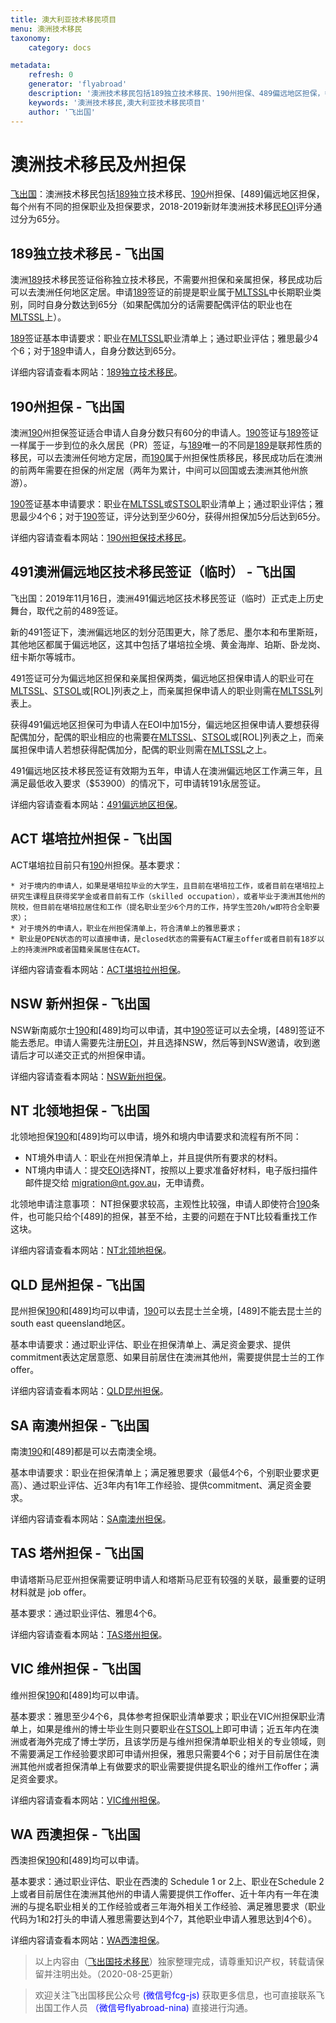 ```yaml
---
title: 澳大利亚技术移民项目
menu: 澳洲技术移民
taxonomy:
    category: docs

metadata:
    refresh: 0
    generator: 'flyabroad'
    description: '澳洲技术移民包括189独立技术移民、190州担保、489偏远地区担保，每个州有不同的担保职业及担保要求，2018-2019新财年澳洲技术移民EOI评分通过分为65分。'
    keywords: '澳洲技术移民,澳大利亚技术移民项目'
    author: '飞出国'
---
```


# 澳洲技术移民及州担保

[飞出国](/home)：澳洲技术移民包括[189]独立技术移民、[190]州担保、[489]偏远地区担保，每个州有不同的担保职业及担保要求，2018-2019新财年澳洲技术移民[EOI]评分通过分为65分。

## 189独立技术移民 - 飞出国

澳洲[189]技术移民签证俗称独立技术移民，不需要州担保和亲属担保，移民成功后可以去澳洲任何地区定居。申请[189]签证的前提是职业属于[MLTSSL]中长期职业类别，同时自身分数达到65分（如果配偶加分的话需要配偶评估的职业也在[MLTSSL]上）。

[189]签证基本申请要求：职业在[MLTSSL]职业清单上；通过职业评估；雅思最少4个6；对于[189]申请人，自身分数达到65分。

详细内容请查看本网站：[189独立技术移民](au/skilled/189)。

## 190州担保 - 飞出国

澳洲[190]州担保签证适合申请人自身分数只有60分的申请人。[190]签证与[189]签证一样属于一步到位的永久居民（PR）签证，与[189]唯一的不同是[189]是联邦性质的移民，可以去澳洲任何地方定居，而[190]属于州担保性质移民，移民成功后在澳洲的前两年需要在担保的州定居（两年为累计，中间可以回国或去澳洲其他州旅游）。

[190]签证基本申请要求：职业在[MLTSSL]或[STSOL]职业清单上；通过职业评估；雅思最少4个6；对于[190]签证，评分达到至少60分，获得州担保加5分后达到65分。

详细内容请查看本网站：[190州担保技术移民](au/skilled/190)。

## 491澳洲偏远地区技术移民签证（临时） - 飞出国

飞出国：2019年11月16日，澳洲491偏远地区技术移民签证（临时）正式走上历史舞台，取代之前的489签证。

新的491签证下，澳洲偏远地区的划分范围更大，除了悉尼、墨尔本和布里斯班，其他地区都属于偏远地区，这其中包括了堪培拉全境、黄金海岸、珀斯、卧龙岗、纽卡斯尔等城市。

491签证可分为偏远地区担保和亲属担保两类，偏远地区担保申请人的职业可在[MLTSSL]、[STSOL]或[ROL]列表之上，而亲属担保申请人的职业则需在[MLTSSL]列表上。

获得491偏远地区担保可为申请人在EOI中加15分，偏远地区担保申请人要想获得配偶加分，配偶的职业相应的也需要在[MLTSSL]、[STSOL]或[ROL]列表之上，而亲属担保申请人若想获得配偶加分，配偶的职业则需在[MLTSSL]之上。

491偏远地区技术移民签证有效期为五年，申请人在澳洲偏远地区工作满三年，且满足最低收入要求（$53900）的情况下，可申请转191永居签证。

详细内容请查看本网站：[491偏远地区担保](au/skilled/491)。

## ACT 堪培拉州担保 - 飞出国 

ACT堪培拉目前只有[190]州担保。基本要求：

    * 对于境内的申请人，如果是堪培拉毕业的大学生，且目前在堪培拉工作，或者目前在堪培拉上研究生课程且获得奖学金或者目前有工作（skilled occupation），或者毕业于澳洲其他州的院校，但目前在堪培拉居住和工作（提名职业至少6个月的工作，持学生签20h/w即符合全职要求）；
    * 对于境外的申请人，职业在州担保清单上，符合清单上的雅思要求；
    * 职业是OPEN状态的可以直接申请，是closed状态的需要有ACT雇主offer或者目前有18岁以上的持澳洲PR或者国籍亲属居住在ACT。

详细内容请查看本网站：[ACT堪培拉州担保](au/act)。

## NSW 新州担保 - 飞出国

NSW新南威尔士[190]和[489]均可以申请，其中[190]签证可以去全境，[489]签证不能去悉尼。申请人需要先注册[EOI]，并且选择NSW，然后等到NSW邀请，收到邀请后才可以递交正式的州担保申请。

详细内容请查看本网站：[NSW新州担保](au/nsw)。

## NT 北领地担保 - 飞出国

北领地担保[190]和[489]均可以申请，境外和境内申请要求和流程有所不同：

* NT境外申请人：职业在州担保清单上，并且提供所有要求的材料。
* NT境内申请人：提交[EOI]选择NT，按照以上要求准备好材料，电子版扫描件邮件提交给 migration@nt.gov.au，无申请费。

北领地申请注意事项： NT担保要求较高，主观性比较强，申请人即使符合[190]条件，也可能只给个[489]的担保，甚至不给，主要的问题在于NT比较看重找工作这块。

详细内容请查看本网站：[NT北领地担保](au/nt)。

## QLD 昆州担保 - 飞出国

昆州担保[190]和[489]均可以申请，[190]可以去昆士兰全境，[489]不能去昆士兰的south east queensland地区。

基本申请要求：通过职业评估、职业在担保清单上、满足资金要求、提供commitment表达定居意愿、如果目前居住在澳洲其他州，需要提供昆士兰的工作offer。

详细内容请查看本网站：[QLD昆州担保](au/qld)。

## SA 南澳州担保 - 飞出国

南澳[190]和[489]都是可以去南澳全境。

基本申请要求：职业在担保清单上；满足雅思要求（最低4个6，个别职业要求更高）、通过职业评估、近3年内有1年工作经验、提供commitment、满足资金要求。

详细内容请查看本网站：[SA南澳州担保](au/sa)。

## TAS 塔州担保 - 飞出国

申请塔斯马尼亚州担保需要证明申请人和塔斯马尼亚有较强的关联，最重要的证明材料就是 job offer。

基本要求：通过职业评估、雅思4个6。

详细内容请查看本网站：[TAS塔州担保](au/tas)。

## VIC 维州担保 - 飞出国

维州担保[190]和[489]均可以申请。

基本要求：雅思至少4个6，具体参考担保职业清单要求；职业在VIC州担保职业清单上，如果是维州的博士毕业生则只要职业在[STSOL]上即可申请；近五年内在澳洲或者海外完成了博士学历，且该学历是与维州担保清单职业相关的专业领域，则不需要满足工作经验要求即可申请州担保，雅思只需要4个6；对于目前居住在澳洲其他州或者担保清单上有做要求的职业需要提供提名职业的维州工作offer；满足资金要求。

详细内容请查看本网站：[VIC维州担保](au/vic)。

## WA 西澳担保 - 飞出国

西澳担保[190]和[489]均可以申请。

基本要求：通过职业评估、职业在西澳的 Schedule 1 or 2上、职业在Schedule 2上或者目前居住在澳洲其他州的申请人需要提供工作offer、近十年内有一年在澳洲的与提名职业相关的工作经验或者三年海外相关工作经验、满足雅思要求（职业代码为1和2打头的申请人雅思需要达到4个7，其他职业申请人雅思达到4个6）。

详细内容请查看本网站：[WA西澳担保](au/wa)。

> 以上内容由（[飞出国技术移民](http://js.flyabroad.com.hk)）独家整理完成，请尊重知识产权，转载请保留并注明出处。（2020-08-25更新）

> 欢迎关注飞出国移民公众号 <font color=Blue>(微信号fcg-js)</font> 获取更多信息，也可直接联系飞出国工作人员 <font color=Blue>（微信号flyabroad-nina)</font> 直接进行沟通。

[189]:/au/skilled/189
[MLTSSL]:/au/occupations-lists/MLTSSL
[190]:/au/skilled/190
[STSOL]:/au/occupations-lists/STSOL
[491]:/au/skilled/491
[EOI]:/au/skilledselect/EOI